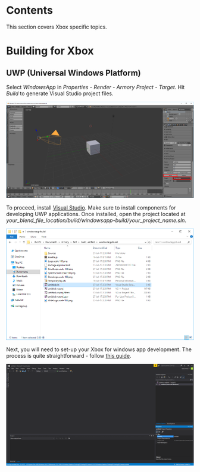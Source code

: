 # Contents

This section covers Xbox specific topics.

# Building for Xbox

## UWP (Universal Windows Platform)

Select *WindowsApp* in *Properties - Render - Armory Project - Target*. Hit *Build* to generate Visual Studio project files.

![](img/xbox/0.png)

To proceed, install [Visual Studio](https://www.visualstudio.com/vs/community/). Make sure to install components for developing UWP applications. Once installed, open the project located at *your_blend_file_location/build/windowsapp-build/your_project_name.sln*.

![](img/xbox/1.png)

Next, you will need to set-up your Xbox for windows app development. The process is quite straightforward - follow [this guide](https://docs.microsoft.com/en-us/windows/uwp/xbox-apps/getting-started). 

![](img/xbox/2.png)
